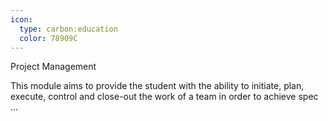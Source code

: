 ```yaml
---
icon:
  type: carbon:education
  color: 78909C
---
```

Project Management

This module aims to provide the student with the ability to initiate, plan, execute, control and close-out the work of a team in order to achieve spec ... 
